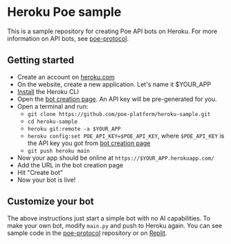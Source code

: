 # Heroku Poe sample

This is a sample repository for creating Poe API bots on Heroku. For more information on
API bots, see [poe-protocol](https://github.com/poe-platform/poe-protocol).

## Getting started

- Create an account on [heroku.com](https://heroku.com)
- On the website, create a new application. Let's name it $YOUR_APP
- [Install](https://devcenter.heroku.com/articles/heroku-cli#install-the-heroku-cli) the
  Heroku CLI
- Open the [bot creation page](https://poe.com/create_bot?api=1). An API key will be
  pre-generated for you.
- Open a terminal and run:
  - `git clone https://github.com/poe-platform/heroku-sample.git`
  - `cd heroku-sample`
  - `heroku git:remote -a $YOUR_APP`
  - `heroku config:set POE_API_KEY=$POE_API_KEY`, where `$POE_API_KEY` is the API key
    you got from [bot creation page](https://poe.com/create_bot?api=1)
  - `git push heroku main`
- Now your app should be online at `https://$YOUR_APP.herokuapp.com/`
- Add the URL in the bot creation page
- Hit "Create bot"
- Now your bot is live!

## Customize your bot

The above instructions just start a simple bot with no AI capabilities. To make your own
bot, modify `main.py` and push to Heroku again. You can see sample code in the
[poe-protocol](https://github.com/poe-platform/poe-protocol) repository or on
[Replit](https://replit.com/@JelleZijlstra2/Poe-API-Template).
